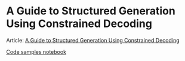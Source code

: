 # A Guide to Structured Generation Using Constrained Decoding

Article: [A Guide to Structured Generation Using Constrained Decoding](www.aidancooper.co.uk/constrained-decoding/)

[Code samples notebook](constrained-decoding.ipynb)